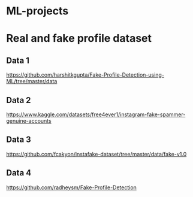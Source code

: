 # ML-projects

# Real and fake profile dataset

## Data 1

https://github.com/harshitkgupta/Fake-Profile-Detection-using-ML/tree/master/data

## Data 2

https://www.kaggle.com/datasets/free4ever1/instagram-fake-spammer-genuine-accounts

## Data 3

https://github.com/fcakyon/instafake-dataset/tree/master/data/fake-v1.0 

## Data 4

https://github.com/radheysm/Fake-Profile-Detection
